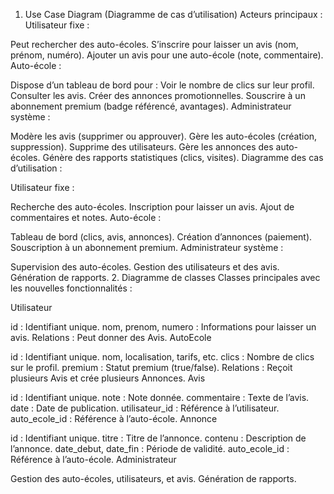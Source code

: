 1. Use Case Diagram (Diagramme de cas d’utilisation)
Acteurs principaux :
Utilisateur fixe :

Peut rechercher des auto-écoles.
S’inscrire pour laisser un avis (nom, prénom, numéro).
Ajouter un avis pour une auto-école (note, commentaire).
Auto-école :

Dispose d’un tableau de bord pour :
Voir le nombre de clics sur leur profil.
Consulter les avis.
Créer des annonces promotionnelles.
Souscrire à un abonnement premium (badge référencé, avantages).
Administrateur système :

Modère les avis (supprimer ou approuver).
Gère les auto-écoles (création, suppression).
Supprime des utilisateurs.
Gère les annonces des auto-écoles.
Génère des rapports statistiques (clics, visites).
Diagramme des cas d’utilisation :

Utilisateur fixe :

Recherche des auto-écoles.
Inscription pour laisser un avis.
Ajout de commentaires et notes.
Auto-école :

Tableau de bord (clics, avis, annonces).
Création d’annonces (paiement).
Souscription à un abonnement premium.
Administrateur système :

Supervision des auto-écoles.
Gestion des utilisateurs et des avis.
Génération de rapports.
2. Diagramme de classes
Classes principales avec les nouvelles fonctionnalités :

Utilisateur

id : Identifiant unique.
nom, prenom, numero : Informations pour laisser un avis.
Relations : Peut donner des Avis.
AutoEcole

id : Identifiant unique.
nom, localisation, tarifs, etc.
clics : Nombre de clics sur le profil.
premium : Statut premium (true/false).
Relations : Reçoit plusieurs Avis et crée plusieurs Annonces.
Avis

id : Identifiant unique.
note : Note donnée.
commentaire : Texte de l’avis.
date : Date de publication.
utilisateur_id : Référence à l’utilisateur.
auto_ecole_id : Référence à l’auto-école.
Annonce

id : Identifiant unique.
titre : Titre de l’annonce.
contenu : Description de l’annonce.
date_debut, date_fin : Période de validité.
auto_ecole_id : Référence à l’auto-école.
Administrateur

Gestion des auto-écoles, utilisateurs, et avis.
Génération de rapports.
